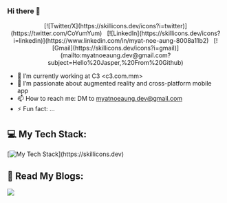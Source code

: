 ### Hi there 👋

<!--
**myatnoeaung-dev/myatnoeaung-dev** is a ✨ _special_ ✨ repository because its `README.md` (this file) appears on your GitHub profile.
-->
<div align="center">
[![Twitter/X](https://skillicons.dev/icons?i=twitter)](https://twitter.com/CoYumYum) &nbsp;
[![LinkedIn](https://skillicons.dev/icons?i=linkedin)](https://www.linkedin.com/in/myat-noe-aung-8008a11b2) &nbsp;
[![Gmail](https://skillicons.dev/icons?i=gmail)](mailto:myatnoeaung.dev@gmail.com?subject=Hello%20Jasper,%20From%20Github)
</div>

- 🔭 I’m currently working at C3 <c3.com.mm>
- 🌱 I’m passionate about augmented reality and cross-platform mobile app
- 📫 How to reach me: DM to myatnoeaung.dev@gmail.com
- ⚡ Fun fact: ...

## 💻 My Tech Stack:

[![My Tech Stack](https://skillicons.dev/icons?i=flutter,java,kotlin,js,firebase,git,css,aws,html,)](https://skillicons.dev)

## 📖 Read My Blogs:

<p>
    <a target="_blank"href="https://medium.com/@myatnoeaung.dev"><img src="https://img.shields.io/badge/Medium-12100E?style=for-the-badge&logo=medium&logoColor=white" /></a>&nbsp;&nbsp;
</p>
